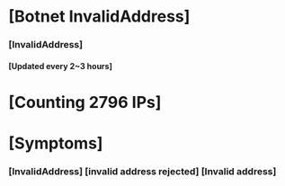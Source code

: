 # [Botnet InvalidAddress]
### [InvalidAddress]
#### [Updated every 2~3 hours]

# [Counting 2796 IPs]

# [Symptoms] 

###   [InvalidAddress] [invalid address rejected] [Invalid address]
